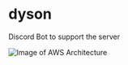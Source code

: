 # dyson
Discord Bot to support the server

![Image of AWS Architecture](https://imgur.com/a/1vVTJks)
